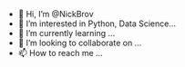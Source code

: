 - 👋 Hi, I’m @NickBrov
- 👀 I’m interested in Python, Data Science...
- 🌱 I’m currently learning ...
- 💞️ I’m looking to collaborate on ...
- 📫 How to reach me ...

<!---
NickBrov/NickBrov is a ✨ special ✨ repository because its `README.md` (this file) appears on your GitHub profile.
You can click the Preview link to take a look at your changes.
--->
